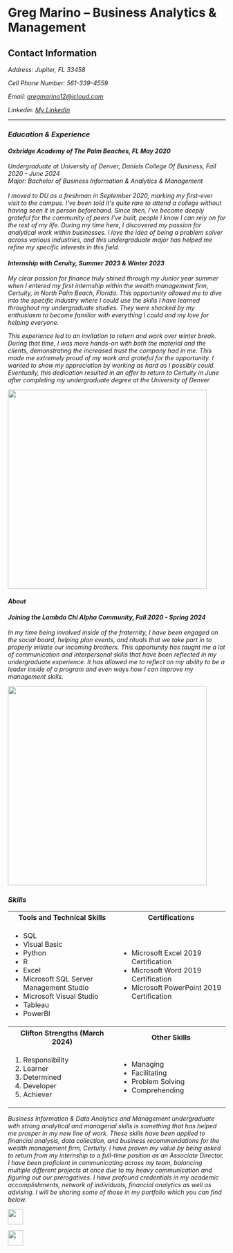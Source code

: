 <a name="top"></a>

# Greg Marino – Business Analytics & Management</i>
## Contact Information
<i>Address: Jupiter, FL 33458

<i>Cell Phone Number: 561-339-4559

<i>Email: gregmarino12@icloud.com

<i>Linkedin: [My LinkedIn](https://www.linkedin.com/in/greg-marino-/)

<a name="Educational Background"></a>

<hr>




<a name="E"></a>
### Education & Experience

#### Oxbridge Academy of The Palm Beaches, FL May 2020   


<I> Undergraduate at University of Denver, Daniels College Of Business, Fall 2020 - June 2024</i>
<br> Major: Bachelor of Business Information & Analytics & Management 
<br>
<br>I moved to DU as a freshman in September 2020, marking my first-ever visit to the campus. I've been told it's quite rare to attend a college without having seen it in person beforehand. Since then, I've become deeply grateful for the community of peers I've built, people I know I can rely on for the rest of my life. During my time here, I discovered my passion for analytical work within businesses. I love the idea of being a problem solver across various industries, and this undergraduate major has helped me refine my specific interests in this field.

#### <i> Internship with Ceruity, Summer 2023 & Winter 2023</i>

My clear passion for finance truly shined through my Junior year summer when I entered my first internship within the wealth management firm, Certuity, in North Palm Beach, Florida. This opportunity allowed me to dive into the specific industry where I could use the skills I have learned throughout my undergraduate studies. They were shocked by my enthusiasm to become familiar with everything I could and my love for helping everyone. 

This experience led to an invitation to return and work over winter break. During that time, I was more hands-on with both the material and the clients, demonstrating the increased trust the company had in me. This made me extremely proud of my work and grateful for the opportunity. I wanted to show my appreciation by working as hard as I possibly could. Eventually, this dedication resulted in an offer to return to Certuity in June after completing my undergraduate degree at the University of Denver.



<img src="https://github.com/gregmarino12/Github-Portfolio/assets/161366027/ee694ec0-8e2e-4dbc-85b1-89cc446ec92f" width="460">















#### About

#### Joining the Lambda Chi Alpha Community, Fall 2020 - Spring 2024

In my time being involved inside of the fraternity, I have been engaged on the social board, helping plan events, and rituals that we take part in to properly initiate our incoming brothers. This opportunity has taught me a lot of communication and interpersonal skills that have been reflected in my undergraduate experience. It has allowed me to reflect on my ability to be a leader inside of a program and even ways how I can improve my management skills.




<img src="https://github.com/gregmarino12/Github-Portfolio/assets/161366027/9400752b-4447-4de8-b4df-0dc43fa64161" width="460">









<a name="Skills"></a>
### Skills

<table>
  <tr>
    <th>Tools and Technical Skills</th>
    <th>Certifications</th>
  </tr>
  <tr>
    <td>
     <ul>
        <li>SQL</li>
        <li>Visual Basic</li>
        <li>Python</li>
        <li>R</li>
        <li>Excel</li>
        <li>Microsoft SQL Server Management Studio</li>
        <li>Microsoft Visual Studio</li>
        <li>Tableau</li>
       <li>PowerBI</li>
      </ul>
    </td>
    <td>
     <ul>
        <li>Microsoft Excel 2019 Certification</li>
        <li>Microsoft Word 2019 Certification</li>
        <li>Microsoft PowerPoint 2019 Certification</li>
      </ul>
    </td>
  </tr>
  <tr>
    <th>Clifton Strengths (March 2024)</th>
    <th>Other Skills</th>
 </tr>
 <tr>
   <td>
     <ol>
        <li>Responsibility</li>
        <li>Learner</li>
        <li>Determined</li>
        <li>Developer</li>
        <li>Achiever</li>
     </ol>
   </td>
   <td>
     <ul>
        <li>Managing</li>
        <li>Facilitating</li>
       <li>Problem Solving</li>
       <li>Comprehending</li>
     </ul>
   </td>
 </tr>
</table>


<i>Business Information & Data Analytics and Management undergraduate with strong analytical and managerial skills is something that has helped me prosper in my new line of work. These skills have been applied to financial analysis, data collection, and business recommendations for the wealth management firm, Certuity. I have proven my value by being asked to return from my internship to a full-time position as an Associate Director. I have been proficient in communicating across my team, balancing multiple different projects at once due to my heavy communication and figuring out our prerogatives. I have profound credentials in my academic accomplishments, network of individuals, financial analytics as well as advising. I will be sharing some of those in my portfolio which you can find below.




[<img src="https://user-images.githubusercontent.com/91146906/152291436-225cf6f7-2fb4-4c9c-b6bd-96a5010d3db7.svg" height="35"/>](/README2.md/#top)


[<img src="https://user-images.githubusercontent.com/91146906/152072378-b0168a2d-e85c-47c6-a272-fcfb3f6a44ae.svg" height="35"/>](#top)

